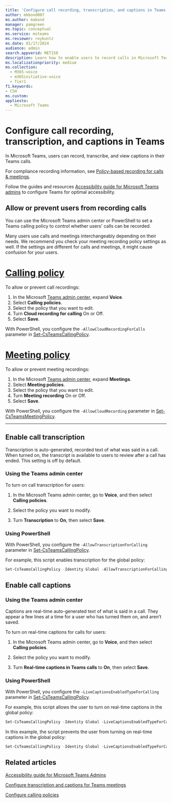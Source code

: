 ```yaml
---
title: 'Configure call recording, transcription, and captions in Teams'
author: mkbond007
ms.author: mabond
manager: pamgreen
ms.topic: conceptual
ms.service: msteams
ms.reviewer: roykuntz
ms.date: 01/17/2024
audience: admin
search.appverid: MET150
description: Learn how to enable users to record calls in Microsoft Teams.
ms.localizationpriority: medium
ms.collection: 
  - M365-voice
  - m365initiative-voice
  - Tier1
f1.keywords:
- CSH
ms.custom: 
appliesto: 
  - Microsoft Teams
---
```


# Configure call recording, transcription, and captions in Teams

In Microsoft Teams, users can record, transcribe, and view captions in their Teams calls.

For compliance recording information, see [Policy-based recording for calls & meetings](teams-recording-policy.md).

Follow the guides and resources [Accessibility guide for Microsoft Teams admins](accessibility-guide-admin.md) to configure Teams for optimal accessibility.

## Allow or prevent users from recording calls

You can use the Microsoft Teams admin center or PowerShell to set a Teams calling policy to control whether users' calls can be recorded.

Many users use calls and meetings interchangeably depending on their needs. We recommend you check your meeting recording policy settings as well. If the settings are different for calls and meetings, it might cause confusion for your users.

# [**Calling policy**](#tab/calling-policy)

To allow or prevent call recordings:

1. In the Microsoft [Teams admin center](https://admin.teams.microsoft.com/), expand **Voice**.
1. Select **Calling policies**.
1. Select the policy that you want to edit.
1. Turn **Cloud recording for calling** On or Off.
1. Select **Save**.

With PowerShell, you configure the `-AllowCloudRecordingForCalls` parameter in [Set-CsTeamsCallingPolicy](/powershell/module/skype/set-csteamscallingpolicy).

# [**Meeting policy**](#tab/meeting-policy)

To allow or prevent meeting recordings:

1. In the Microsoft [Teams admin center](https://admin.teams.microsoft.com/), expand **Meetings**.
1. Select **Meeting policies**.
1. Select the policy that you want to edit.
1. Turn **Meeting recording** On or Off.
1. Select **Save**.

With PowerShell, you configure the `-AllowCloudRecording` parameter in [Set-CsTeamsMeetingPolicy](/powershell/module/skype/set-csteamsmeetingpolicy).

---

## Enable call transcription

Transcription is auto-generated, recorded text of what was said in a call. When turned on, the transcript is available to users to review after a call has ended. This setting is off by default.

### Using the Teams admin center

To turn on call transcription for users:

1. In the Microsoft Teams admin center, go to **Voice**, and then select **Calling policies**.

2. Select the policy you want to modify.

3. Turn **Transcription** to **On**, then select **Save**.

### Using PowerShell

With PowerShell, you configure the `-AllowTranscriptionForCalling` parameter in [Set-CsTeamsCallingPolicy](/powershell/module/skype/set-csteamscallingpolicy).

For example, this script enables transcription for the global policy:

```powershell
Set-CsTeamsCallingPolicy -Identity Global -AllowTranscriptionForCalling $true
```

## Enable call captions

### Using the Teams admin center

Captions are real-time auto-generated text of what is said in a call. They appear a few lines at a time for a user who has turned them on, and aren’t saved.

To turn on real-time captions for calls for users:

1. In the Microsoft Teams admin center, go to **Voice**, and then select **Calling policies**.

2. Select the policy you want to modify.

3. Turn **Real-time captions in Teams calls** to **On**, then select **Save**.

### Using PowerShell

With PowerShell, you configure the `-LiveCaptionsEnabledTypeForCalling` parameter in [Set-CsTeamsCallingPolicy](/powershell/module/skype/set-csteamscallingpolicy).

For example, this script allows the user to turn on real-time captions in the global policy:

```powershell
Set-CsTeamsCallingPolicy -Identity Global -LiveCaptionsEnabledTypeForCalling DisabledUserOverride
```

In this example, the script prevents the user from turning on real-time captions in the global policy:

```powershell
Set-CsTeamsCallingPolicy -Identity Global -LiveCaptionsEnabledTypeForCalling Disabled
```

## Related articles

[Accessibility guide for Microsoft Teams Admins](accessibility-guide-admin.md)

[Configure transcription and captions for Teams meetings](meeting-transcription-captions.md)

[Configure calling policies](teams-calling-policy.md)
